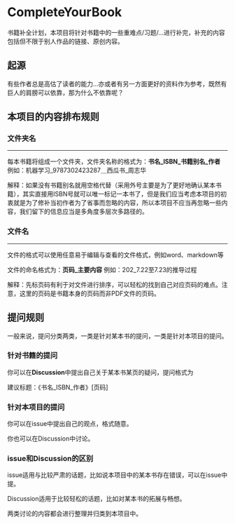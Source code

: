 # CompleteYourBook

书籍补全计划，本项目将针对书籍中的一些重难点/习题/...进行补完，补充的内容包括但不限于别人作品的链接、原创内容。

## 起源

有些作者总是高估了读者的能力...亦或者有另一方面更好的资料作为参考，既然有巨人的肩膀可以依靠，那为什么不依靠呢？

## 本项目的内容排布规则

### 文件夹名

---------------------

每本书籍将组成一个文件夹，文件夹名称的格式为：**书名\_ISBN\_书籍别名\_作者**
例如：机器学习\_9787302423287＿西瓜书\_周志华

解释：如果没有书籍别名就用空格代替（采用外号主要是为了更好地确认某本书籍），其实直接用ISBN号就可以唯一标记一本书了，但是我们应当考虑本项目的初衷就是为了修补当初作者为了省事而忽略的内容，所以本项目不应当再忽略一些内容，我们留下的信息应当是多角度多层次多路径的。



### 文件名

--------------------------------

文件的格式可以使用任意易于编辑与查看的文件格式，例如word、markdown等

文件的命名格式为：**页码_主要内容**
例如：202_7.22至7.23的推导过程

解释：先标页码有利于对文件进行排序，可以轻松的找到自己对应页码的难点。注意，这里的页码是书籍本身的页码而非PDF文件的页码。

## 提问规则

一般来说，提问分类两类，一类是针对某本书的提问，一类是针对本项目的提问。

###  针对书籍的提问

你可以在**Discussion**中提出自己关于某本书某页的疑问，提问格式为

建议标题：《书名\_ISBN\_作者》[页码]



### 针对本项目的提问

你可以在issue中提出自己的观点，格式随意。

你也可以在Discussion中讨论。



### issue和Discussion的区别

issue适用与比较严肃的话题，比如说本项目中的某本书存在错误，可以在issue中提。

Discussion适用于比较轻松的话题，比如对某本书的拓展与畅想。

两类讨论的内容都会进行整理并归类到本项目中。

